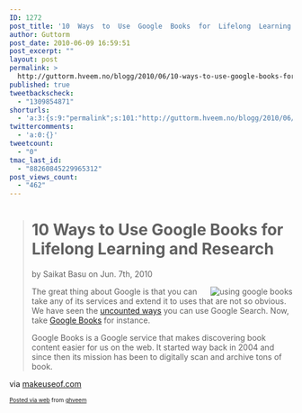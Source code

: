 ```yaml
---
ID: 1272
post_title: '10  Ways  to  Use  Google  Books  for  Lifelong  Learning  and  Research'
author: Guttorm
post_date: 2010-06-09 16:59:51
post_excerpt: ""
layout: post
permalink: >
  http://guttorm.hveem.no/blogg/2010/06/10-ways-to-use-google-books-for-lifelong-learning-and-research/
published: true
tweetbackscheck:
  - "1309854871"
shorturls:
  - 'a:3:{s:9:"permalink";s:101:"http://guttorm.hveem.no/blogg/2010/06/10-ways-to-use-google-books-for-lifelong-learning-and-research/";s:7:"tinyurl";s:26:"http://tinyurl.com/5trg3se";s:4:"isgd";s:19:"http://is.gd/n0RJaZ";}'
twittercomments:
  - 'a:0:{}'
tweetcount:
  - "0"
tmac_last_id:
  - "88260845229965312"
post_views_count:
  - "462"
---
```

<div class='posterous_autopost'><div class="posterous_bookmarklet_entry"> <blockquote class="posterous_long_quote"><h1>10 Ways to Use Google Books for Lifelong Learning and Research</h1>    <div class="meta clearfix">  <div class="left">by Saikat Basu on Jun. 7th, 2010</div>  </div>			  <p>    </p><div class="KonaBody">  <p><img class="align-left" src="http://main.makeuseoflimited.netdna-cdn.com/wp-content/uploads/2010/06/Oldest-Book-GoogleBooks.png" alt="using google books" style="border: 0px none; margin-left: 20px; float: right;" />The great thing about Google is that you can take any of its services and extend it to uses that are not so obvious. We have seen the <a href="http://www.makeuseof.com/tag/10-uses-of-google-alerts-for-a-freelancer/">uncounted ways</a> you can use Google Search. Now, take <a href="http://books.google.com/">Google Books</a> for instance.</p>  <p>Google Books is a Google service that makes discovering book content easier for us on the web. It started way back in 2004 and since then its mission has been to digitally scan and archive tons of book.</p></div></blockquote>    <div class="posterous_quote_citation">via <a href="http://www.makeuseof.com/tag/10-ways-google-books-lifelong-learning-research/">makeuseof.com</a></div> <p></p></div>      <p style="font-size: 10px;">  <a href="http://posterous.com">Posted via web</a>   from <a href="http://ghveem.posterous.com/10-ways-to-use-google-books-for-lifelong-lear-3">ghveem</a>  </p>  </div>
